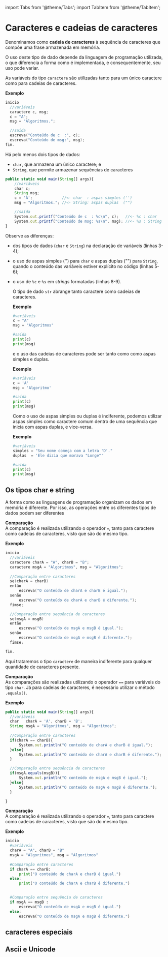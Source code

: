 import Tabs from '@theme/Tabs';
import TabItem from '@theme/TabItem';

# Caracteres e cadeias de caracteres

Denominamos como **cadeia de caracteres** à sequência de caracteres que compõe uma frase armazenada em memória.

O uso deste tipo de dado depende da linguagem de programação utilizada, o que diferencia a forma como é implementada, e consequentemente, seu uso pode variar.

<Tabs groupId='language'>
  <TabItem value="pseudocodigo" label="Pseudocódigo" default>

  As variáveis do tipo `caractere` são utilizadas tanto para um único caractere como para cadeias de caracteres.

  **Exemplo**

  ```c
  inicio
    //variáveis
    caractere c, msg;
    c = "A";
    msg = "Algoritmos.";

    //saída
    escreva("Conteúdo de c  :", c);
    escreva("Conteúdo de msg:", msg);
  fim.
  ```

  </TabItem>
  <TabItem value="java" label="Java">

Há pelo menos dois tipos de dados: 

- `char`, que armazena um único caractere; e 
- `String`, que permite armazenar sequências de caracteres

```javascript showLineNumbers
public static void main(String[] args){
    //variáveis
    char c;
    String msg;
    c = 'A';             //<- char  : aspas simples ('')
    msg = "Algoritmos."; //<- String: aspas duplas  ("")

    //saída
    System.out.printf("Conteúdo de c  : %c\n", c);   //<- %c : char
    System.out.printf("Conteúdo de msg: %s\n", msg); //<- %s : String
}
```

Observe as diferenças:
- dos tipos de dados (`char` e `String`) na declaração de variáveis (linhas 3-4);
- o uso de aspas simples ('') para `char` e aspas duplas ("") para `String`, quando o conteúdo das variáveis estiver explícito no código (linhas 5-6);
- o uso de `%c` e `%s` em *strings* formatadas (linhas 8-9).


  </TabItem>
  <TabItem value="python" label="Python">

  O tipo de dado `str` abrange tanto caractere como cadeias de caracteres.

  **Exemplo**
  ```python
  #variáveis
  c = "A"
  msg = "Algoritmos"
  
  #saída
  print(c)
  print(msg)
  ```

  e o uso das cadeias de caracteres pode ser tanto como como aspas simples e duplas.

  **Exemplo**
  ```python
  #variáveis
  c = 'A'
  msg = 'Algoritmo'
  
  #saída
  print(c)
  print(msg)
  ```

  Como o uso de aspas simples ou duplas é indiferente, podemos utilizar aspas simples como caractere comum dentro de uma sequência que inicia com aspas duplas, e vice-versa.

  **Exemplo**
  ```python
  #variáveis
  simples = "Seu nome começa com a letra 'D'."
  duplas  = 'Ele dizia que morava "Longe"'
  
  #saída
  print(c)
  print(msg)
  ```

  </TabItem>
</Tabs>

## Os tipos char e string

A forma como as linguagens de programação organizam os dados em memória é diferente. Por isso, as operações entre os diferentes tipos de dados podem ser diferentes

<Tabs groupId='language'>
  <TabItem value="pseudocodigo" label="Pseudocódigo" default>

  **Comparação**  
  A comparação é realizada utilizando o operador `=`, tanto para caractere como cadeias de caracteres, visto que são do mesmo tipo.

  **Exemplo**

  ```c
  inicio
    //variáveis
    caractere charA = "A", charB = "B";
    caractere msgA = "Algoritmos", msg = "Algoritmos";
    
    //Comparação entre caracteres
    se(charA = charB)
    então
        escreva("O conteúdo de charA e charB é igual.");
    senão
        escreva("O conteúdo de charA e charB é diferente.");
    fimse;

    //Comparação entre sequência de caracteres
    se(msgA = msgB)
    então
        escreva("O conteúdo de msgA e msgB é igual.");
    senão
        escreva("O conteúdo de msgA e msgB é diferente.");
    fimse;

  fim.

  ```

  Aqui trataremos o tipo `caractere` de maneira indiferente para qualquer quantidade de caracteres presente.

  </TabItem>
  <TabItem value="java" label="Java">

  **Comparação**  
  As comparações são realizadas utilizando o operador `==` para variáveis do tipo `char`. Já para cadeias de caracteres, é necessário utilizar o método `.equals()`.

  **Exemplo**

  ```javascript
  public static void main(String[] args){
    //variáveis
    char   charA = 'A', charB = 'B';
    String msgA = "Algoritmos", msg = "Algoritmos";
    
    //Comparação entre caracteres
    if(charA == charB){
        System.out.println("O conteúdo de charA e charB é igual.");
    }else{
        System.out.println("O conteúdo de charA e charB é diferente.");
    }

    //Comparação entre sequência de caracteres
    if(msgA.equals(msgB)){
        System.out.println("O conteúdo de msgA e msgB é igual.");
    }else{
        System.out.println("O conteúdo de msgA e msgB é diferente.");
    }

  }

  ```

  </TabItem>
  <TabItem value="python" label="Python">

  **Comparação**  
  A comparação é realizada utilizando o operador `=`, tanto para caractere como cadeias de caracteres, visto que são do mesmo tipo.

  **Exemplo**

  ```python
  inicio
    #variáveis
    charA = "A", charB = "B"
    msgA = "Algoritmos", msg = "Algoritmos"
    
    #Comparação entre caracteres
    if charA == charB:
        print("O conteúdo de charA e charB é igual.")
    else:
        print("O conteúdo de charA e charB é diferente.")
    

    #Comparação entre sequência de caracteres
    if msgA == msgB :    
        escreva("O conteúdo de msgA e msgB é igual.")
    else:
        escreva("O conteúdo de msgA e msgB é diferente.")
  ```

  </TabItem>
</Tabs>

## caracteres especiais

## Ascii e Unicode